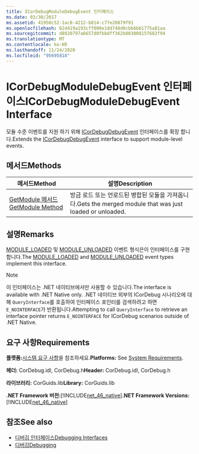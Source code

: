 ```yaml
---
title: ICorDebugModuleDebugEvent 인터페이스
ms.date: 03/30/2017
ms.assetid: 41950c52-1ac8-4212-b814-c77e20879f91
ms.openlocfilehash: 62d419a193cff000e1dd748d0cbb6b61775a81aa
ms.sourcegitcommit: d8020797a6657d0fbbdff362b80300815f682f94
ms.translationtype: MT
ms.contentlocale: ko-KR
ms.lasthandoff: 11/24/2020
ms.locfileid: "95695818"
---
```

# <a name="icordebugmoduledebugevent-interface"></a><span data-ttu-id="debf9-102">ICorDebugModuleDebugEvent 인터페이스</span><span class="sxs-lookup"><span data-stu-id="debf9-102">ICorDebugModuleDebugEvent Interface</span></span>

<span data-ttu-id="debf9-103">모듈 수준 이벤트를 지원 하기 위해 [ICorDebugDebugEvent](icordebugdebugevent-interface.md) 인터페이스를 확장 합니다.</span><span class="sxs-lookup"><span data-stu-id="debf9-103">Extends the [ICorDebugDebugEvent](icordebugdebugevent-interface.md) interface to support module-level events.</span></span>  
  
## <a name="methods"></a><span data-ttu-id="debf9-104">메서드</span><span class="sxs-lookup"><span data-stu-id="debf9-104">Methods</span></span>  
  
|<span data-ttu-id="debf9-105">메서드</span><span class="sxs-lookup"><span data-stu-id="debf9-105">Method</span></span>|<span data-ttu-id="debf9-106">설명</span><span class="sxs-lookup"><span data-stu-id="debf9-106">Description</span></span>|  
|------------|-----------------|  
|[<span data-ttu-id="debf9-107">GetModule 메서드</span><span class="sxs-lookup"><span data-stu-id="debf9-107">GetModule Method</span></span>](icordebugmoduledebugevent-getmodule-method.md)|<span data-ttu-id="debf9-108">방금 로드 또는 언로드된 병합된 모듈을 가져옵니다.</span><span class="sxs-lookup"><span data-stu-id="debf9-108">Gets the merged module that was just loaded or unloaded.</span></span>|  
  
## <a name="remarks"></a><span data-ttu-id="debf9-109">설명</span><span class="sxs-lookup"><span data-stu-id="debf9-109">Remarks</span></span>  

 <span data-ttu-id="debf9-110">[MODULE_LOADED](cordebugdebugeventkind-enumeration.md) 및 [MODULE_UNLOADED](cordebugdebugeventkind-enumeration.md) 이벤트 형식은이 인터페이스를 구현 합니다.</span><span class="sxs-lookup"><span data-stu-id="debf9-110">The [MODULE_LOADED](cordebugdebugeventkind-enumeration.md) and [MODULE_UNLOADED](cordebugdebugeventkind-enumeration.md) event types implement this interface.</span></span>  
  
> [!NOTE]
> <span data-ttu-id="debf9-111">이 인터페이스는 .NET 네이티브에서만 사용할 수 있습니다.</span><span class="sxs-lookup"><span data-stu-id="debf9-111">The interface is available with .NET Native only.</span></span> <span data-ttu-id="debf9-112">.NET 네이티브 외부의 ICorDebug 시나리오에 대해 `QueryInterface`를 호출하여 인터페이스 포인터를 검색하려고 하면 `E_NOINTERFACE`가 반환됩니다.</span><span class="sxs-lookup"><span data-stu-id="debf9-112">Attempting to call `QueryInterface` to retrieve an interface pointer returns `E_NOINTERFACE` for ICorDebug scenarios outside of .NET Native.</span></span>  
  
## <a name="requirements"></a><span data-ttu-id="debf9-113">요구 사항</span><span class="sxs-lookup"><span data-stu-id="debf9-113">Requirements</span></span>  

 <span data-ttu-id="debf9-114">**플랫폼:**[시스템 요구 사항](../../get-started/system-requirements.md)을 참조하세요.</span><span class="sxs-lookup"><span data-stu-id="debf9-114">**Platforms:** See [System Requirements](../../get-started/system-requirements.md).</span></span>  
  
 <span data-ttu-id="debf9-115">**헤더:** CorDebug.idl, CorDebug.h</span><span class="sxs-lookup"><span data-stu-id="debf9-115">**Header:** CorDebug.idl, CorDebug.h</span></span>  
  
 <span data-ttu-id="debf9-116">**라이브러리:** CorGuids.lib</span><span class="sxs-lookup"><span data-stu-id="debf9-116">**Library:** CorGuids.lib</span></span>  
  
 <span data-ttu-id="debf9-117">**.NET Framework 버전:**[!INCLUDE[net_46_native](../../../../includes/net-46-native-md.md)]</span><span class="sxs-lookup"><span data-stu-id="debf9-117">**.NET Framework Versions:** [!INCLUDE[net_46_native](../../../../includes/net-46-native-md.md)]</span></span>  
  
## <a name="see-also"></a><span data-ttu-id="debf9-118">참조</span><span class="sxs-lookup"><span data-stu-id="debf9-118">See also</span></span>

- [<span data-ttu-id="debf9-119">디버깅 인터페이스</span><span class="sxs-lookup"><span data-stu-id="debf9-119">Debugging Interfaces</span></span>](debugging-interfaces.md)
- [<span data-ttu-id="debf9-120">디버깅</span><span class="sxs-lookup"><span data-stu-id="debf9-120">Debugging</span></span>](index.md)
